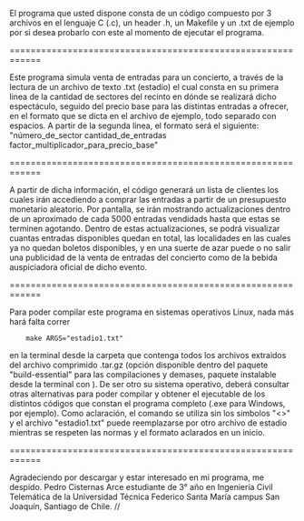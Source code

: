 
El programa que usted dispone consta de un código compuesto por 3 archivos en el lenguaje C (.c), un header .h, un Makefile y un .txt de ejemplo por si desea probarlo con este al momento de ejecutar el programa.

============================================================

Este programa simula venta de entradas para un concierto, a través de la lectura de un archivo de texto .txt (estadio) el cual consta en su primera linea de la cantidad de sectores del recinto en dónde se realizará dicho espectáculo, seguido del precio base para las distintas entradas a ofrecer, en el formato que se dicta en el archivo de ejemplo, todo separado con espacios.
A partir de la segunda linea, el formato será el siguiente:
"número_de_sector   cantidad_de_entradas   factor_multiplicador_para_precio_base"

============================================================

A partir de dicha información, el código generará un lista de clientes los cuales irán accediendo a comprar las entradas a partir de un presupuesto monetario aleatorio.
Por pantalla, se irán mostrando actualizaciones dentro de un aproximado de cada 5000 entradas vendidads hasta que estas se terminen agotando.
Dentro de estas actualizaciones, se podrá visualizar cuantas entradas disponibles quedan en total, las localidades en las cuales ya no quedan boletos disponibles, y en una suerte de azar puede o no salir una publicidad de la venta de entradas del concierto como de la bebida auspiciadora oficial de dicho evento.

============================================================

Para poder compilar este programa en sistemas operativos Linux, nada más hará falta correr

        make ARGS="estadio1.txt"

en la terminal desde la carpeta que contenga todos los archivos extraidos del archivo comprimido .tar.gz (opción disponible dentro del paquete "build-essential" para las compilaciones y demases, paquete instalable desde la terminal con <sudo apt-get install build-essential>).
De ser otro su sistema operativo, deberá consultar otras alternativas para poder compilar y obtener el ejecutable de los distintos códigos que constan el programa completo (.exe para Windows, por ejemplo).
Como aclaración, el comando se utiliza sin los simbolos "<>" y el archivo "estadio1.txt" puede reemplazarse por otro archivo de estadio mientras se respeten las normas y el formato aclarados en un inicio.

============================================================

Agradeciendo por descargar y estar interesado en mi programa, me despido.
Pedro Cisternas Arce
estudiante de 3° año en Ingeniería Civil Telemática de la Universidad Técnica Federico Santa María
campus San Joaquín, Santiago de Chile.
                                                           //
